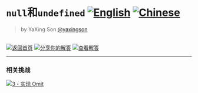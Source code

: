 # `null`和`undefined` <a href="./README.en.md" target="_blank"><img src="https://img.shields.io/badge/-英文-gray" alt="English"/></a>&nbsp;<a href="./README.md" target="_blank"><img src="https://img.shields.io/badge/-简体中文-gray" alt="Chinese"/></a>

> by YaXing Son [@yaxingson]()


<!--info-footer-start--><br><a href="../../README.zh-CN.md" target="_blank"><img src="https://img.shields.io/badge/-操练场-grey" alt="返回首页"/></a> <a href="https://tsch.js.org/4/answer/zh-CN" target="_blank"><img src="https://img.shields.io/badge/-%E5%88%86%E4%BA%AB%E4%BD%A0%E7%9A%84%E8%A7%A3%E7%AD%94-teal" alt="分享你的解答"/></a> <a href="https://tsch.js.org/4/solutions" target="_blank"><img src="https://img.shields.io/badge/-%E6%9F%A5%E7%9C%8B%E8%A7%A3%E7%AD%94-de5a77?logo=awesome-lists&logoColor=white" alt="查看解答"/></a> <hr><h3>相关挑战</h3><a href="https://github.com/type-challenges/type-challenges/blob/main/questions/00003-medium-omit/README.zh-CN.md" target="_blank"><img src="https://img.shields.io/badge/-3%E3%83%BB%E5%AE%9E%E7%8E%B0%20Omit-d9901a" alt="3・实现 Omit"/></a> <!--info-footer-end-->
